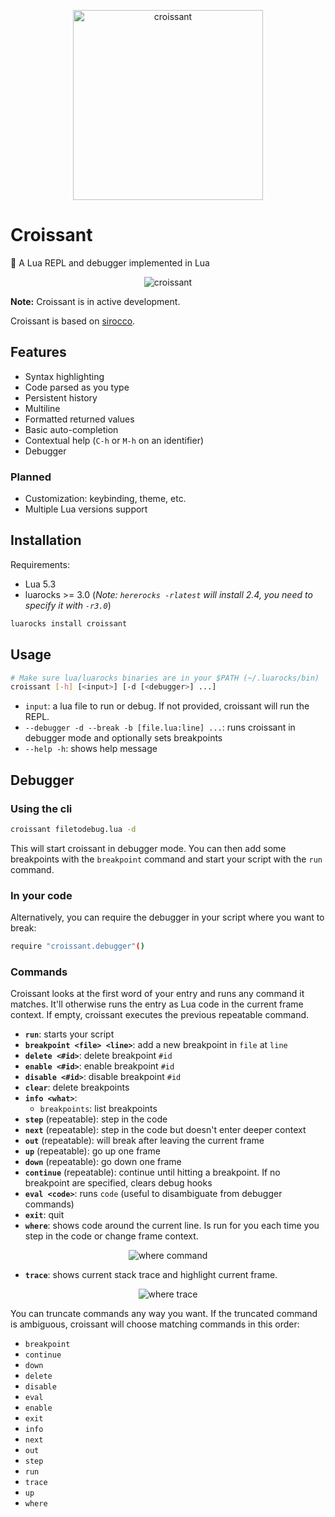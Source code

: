 <p align="center">
    <img src="https://github.com/giann/croissant/raw/master/assets/logo.png" alt="croissant" width="304" height="304">
</p>

# Croissant
🥐 A Lua REPL and debugger implemented in Lua

<p align="center">
    <img src="https://github.com/giann/croissant/raw/master/assets/croissant.gif" alt="croissant">
</p>

**Note:** Croissant is in active development.

Croissant is based on [sirocco](https://github.com/giann/sirocco).

## Features

- Syntax highlighting
- Code parsed as you type
- Persistent history
- Multiline
- Formatted returned values
- Basic auto-completion
- Contextual help (`C-h` or `M-h` on an identifier)
- Debugger

### Planned

- Customization: keybinding, theme, etc.
- Multiple Lua versions support

## Installation

Requirements:
- Lua 5.3
- luarocks >= 3.0 (_Note: `hererocks -rlatest` will install 2.4, you need to specify it with `-r3.0`_)

```bash
luarocks install croissant
```

## Usage

```bash
# Make sure lua/luarocks binaries are in your $PATH (~/.luarocks/bin)
croissant [-h] [<input>] [-d [<debugger>] ...]
```

- `input`: a lua file to run or debug. If not provided, croissant will run the REPL.
- `--debugger -d --break -b [file.lua:line] ...`: runs croissant in debugger mode and optionally sets breakpoints
- `--help -h`: shows help message

## Debugger

### Using the cli

```bash
croissant filetodebug.lua -d
```

This will start croissant in debugger mode. You can then add some breakpoints with the `breakpoint` command and start your script with the `run` command.

### In your code

Alternatively, you can require the debugger in your script where you want to break:

```bash
require "croissant.debugger"()
```

### Commands

Croissant looks at the first word of your entry and runs any command it matches. It'll otherwise runs the entry as Lua code in the current frame context. If empty, croissant executes the previous repeatable command.

- **`run`**: starts your script
- **`breakpoint <file> <line>`**: add a new breakpoint in `file` at `line`
- **`delete <#id>`**: delete breakpoint `#id`
- **`enable <#id>`**: enable breakpoint `#id`
- **`disable <#id>`**: disable breakpoint `#id`
- **`clear`**: delete breakpoints
- **`info <what>`**:
    + `breakpoints`: list breakpoints
- **`step`** (repeatable): step in the code
- **`next`** (repeatable): step in the code but doesn't enter deeper context
- **`out`** (repeatable): will break after leaving the current frame
- **`up`** (repeatable): go up one frame
- **`down`** (repeatable): go down one frame
- **`continue`** (repeatable): continue until hitting a breakpoint. If no breakpoint are specified, clears debug hooks
- **`eval <code>`**: runs `code` (useful to disambiguate from debugger commands)
- **`exit`**: quit
- **`where`**: shows code around the current line. Is run for you each time you step in the code or change frame context.

<p align="center">
    <img src="https://github.com/giann/croissant/raw/debugger/assets/debugger-where.png" alt="where command">
</p>

- **`trace`**: shows current stack trace and highlight current frame.

<p align="center">
    <img src="https://github.com/giann/croissant/raw/debugger/assets/debugger-trace.png" alt="where trace">
</p>

You can truncate commands any way you want. If the truncated command is ambiguous, croissant will choose matching commands in this order:
- `breakpoint`
- `continue`
- `down`
- `delete`
- `disable`
- `eval`
- `enable`
- `exit`
- `info`
- `next`
- `out`
- `step`
- `run`
- `trace`
- `up`
- `where`
